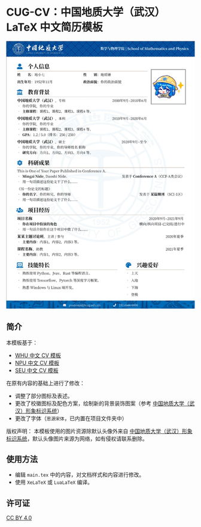 # CUG-CV：中国地质大学（武汉） LaTeX 中文简历模板

![](./images/CV-preview.png)

## 简介

本模板基于：

- [WHU 中文 CV 模板](https://www.overleaf.com/latex/templates/whuwu-han-da-xue-zhong-wen-jian-li-mo-ban/dbkvxrqjmzpd)
- [NPU 中文 CV 模板](https://www.overleaf.com/latex/templates/npu-cv/mncqzxhvfzrx)
- [SEU 中文 CV 模板](https://github.com/Exception0x0194/SEU-CV) 

在原有内容的基础上进行了修改：

- 调整了部分图标及表述。
- 更改了校徽图标及配色方案，绘制新的背景装饰图案（参考 [中国地质大学（武汉）形象标识系统](https://vis.cug.edu.cn/)）
- 更改了字体（`思源宋体`，已内置在项目文件夹中）

版权声明：
本模板使用的图片资源除默认头像外来自 [中国地质大学（武汉）形象标识系统](https://vis.cug.edu.cn/)，默认头像图片来源为网络，如有侵权请联系删除。

## 使用方法

- 编辑 `main.tex` 中的内容，对文档样式和内容进行修改。
- 使用 `XeLaTeX` 或 `LuaLaTeX` 编译。

## 许可证
[CC BY 4.0](https://creativecommons.org/licenses/by/4.0/) 

